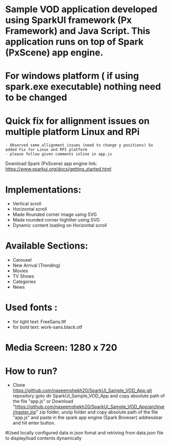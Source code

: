 # Sample VOD application developed using SparkUI framework (Px Framework) and Java Script. This application runs on top of Spark (PxScene) app engine.

# For windows platform ( if using spark.exe executable) nothing need to be changed
# Quick fix for allignment issues on multiple platform Linux and RPi
    - Observed some allignment issues (need to change y positions) So added Fix for Linux and RPI platform
    - please follow given comments inline in app.js 

Download Spark (PxScene) app engine link: https://www.sparkui.org/docs/getting_started.html

# Implementations:
  - Vertical scroll
  - Horizontal scroll
  - Made Rounded corner image using SVG
  - Made rounded corner highliter using SVG
  - Dynamic content loading on Horizontal scroll
  
# Available Sections:
  - Carousel
  - New Arrival (Trending)
  - Movies
  - TV Shows
  - Categories
  - News

# Used fonts : 
  - for light text: FreeSans.ttf
  - for bold text: work-sans.black.otf 
  
# Media Screen: 1280 x 720

# How to run?
- Clone https://github.com/naseemshekh20/SparkUI_Sample_VOD_App.git repository goto dir SparkUI_Sample_VOD_App and copy absolute path of the file "app.js" or Download "https://github.com/naseemshekh20/SparkUI_Sample_VOD_App/archive/master.zip" zip folder, unzip folder and copy absolute path of the file "app.js" and paste in the spark app engine (Spark Browser) addressbar and hit enter button.

#Used locally configured data in json fomat and retriving from data.json file to display/load contents dynamically